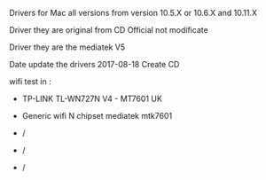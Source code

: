 Drivers for Mac all versions from version 10.5.X or 10.6.X and 10.11.X

Driver they are original from CD Official not modificate

Driver they are the mediatek V5

Date update the drivers 2017-08-18 Create CD

wifi test in :
- TP-LINK TL-WN727N V4 - MT7601 UK

- Generic wifi N chipset mediatek mtk7601

- /
- /
- /
